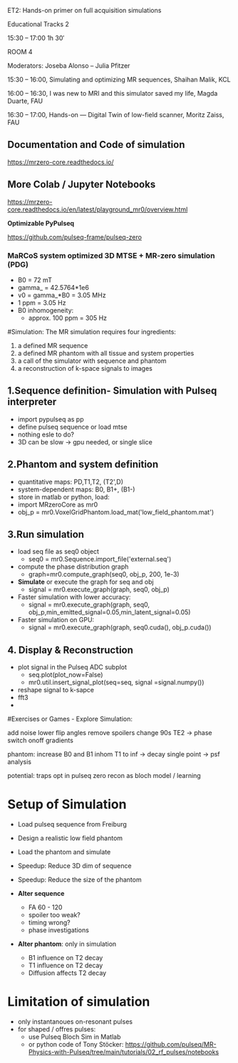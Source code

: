 ET2: Hands-on primer on full acquisition simulations
 
Educational Tracks 2

15:30 – 17:00 1h 30′

ROOM 4

Moderators: Joseba Alonso – Julia Pfitzer

15:30 – 16:00, Simulating and optimizing MR sequences, Shaihan Malik, KCL

16:00 – 16:30, I was new to MRI and this simulator saved my life, Magda Duarte, FAU

16:30 – 17:00, Hands-on — Digital Twin of low-field scanner, Moritz Zaiss, FAU

## Documentation and Code of simulation 
https://mrzero-core.readthedocs.io/

## More Colab / Jupyter Notebooks
https://mrzero-core.readthedocs.io/en/latest/playground_mr0/overview.html

**Optimizable PyPulseq**

https://github.com/pulseq-frame/pulseq-zero



### MaRCoS system optimized 3D MTSE + MR-zero simulation (PDG)
* B0 = 72 mT
* gamma_ = 42.5764*1e6
* v0 = gamma_*B0 = 3.05 MHz
* 1 ppm = 3.05 Hz
* B0 inhomogeneity:
  * approx. 100 ppm = 305 Hz
 
#Simulation:
The MR simulation requires four ingredients:

1.   a defined MR sequence
2.   a defined MR phantom with all tissue and system properties
3.   a call of the simulator with sequence and phantom
4.   a reconstruction of k-space signals to images

## 1.Sequence definition- Simulation with Pulseq interpreter
* import pypulseq as pp
* define pulseq sequence or load mtse
* nothing esle to do?
* 3D can be slow -> gpu needed, or single slice

## 2.Phantom and system definition
*   quantitative maps: PD,T1,T2, (T2',D)
*   system-dependent maps: B0, B1+, (B1-)
*   store in matlab or python, load:
  *   import MRzeroCore as mr0
  *   obj_p = mr0.VoxelGridPhantom.load_mat('low_field_phantom.mat')

## 3.Run simulation
* load seq file as seq0 object
  * seq0 = mr0.Sequence.import_file('external.seq')
* compute the phase distribution graph
  * graph=mr0.compute_graph(seq0, obj_p, 200, 1e-3)
* **Simulate** or execute the graph for seq and obj
  * signal = mr0.execute_graph(graph, seq0, obj_p)
* Faster simulation with lower accuracy:
  * signal = mr0.execute_graph(graph, seq0, obj_p,min_emitted_signal=0.05,min_latent_signal=0.05)
* Faster simulation on GPU:
  * signal = mr0.execute_graph(graph, seq0.cuda(), obj_p.cuda())

## 4. Display & Reconstruction  
* plot signal in the Pulseq ADC subplot
  * seq.plot(plot_now=False)
  * mr0.util.insert_signal_plot(seq=seq, signal =signal.numpy())
* reshape signal to k-sapce
* fft3
* 
#Exercises or Games - Explore Simulation:

add noise
lower flip angles
remove spoilers
change 90s TE2 -> phase
switch onoff gradients

phantom:
increase B0 and B1 inhom
T1 to inf -> decay
single point -> psf analysis

potential:
traps opt in pulseq zero
recon as bloch model / learning

# Setup of Simulation
*  Load pulseq sequence from Freiburg
*  Design a realistic low field phantom
*  Load the phantom and simulate
*  Speedup: Reduce 3D dim of sequence
*  Speedup: Reduce the size of the phantom

* **Alter sequence**
  * FA 60 - 120
  *  spoiler too weak?
  *  timing wrong?
  *  phase investigations
* **Alter phantom**: only in simulation
  *  B1 influence on T2 decay
  *  T1 influence on T2 decay
  *  Diffusion affects T2 decay

# Limitation of simulation
* only instantanoues on-resonant pulses
* for shaped / offres pulses:
  * use Pulseq Bloch Sim in Matlab
  * or python code of Tony Stöcker:
https://github.com/pulseq/MR-Physics-with-Pulseq/tree/main/tutorials/02_rf_pulses/notebooks






